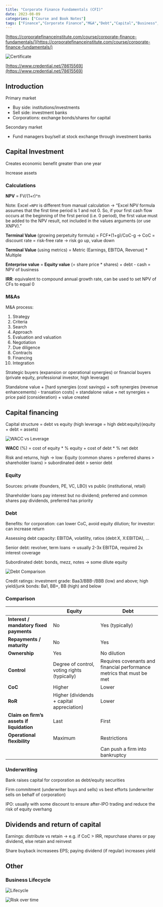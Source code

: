 ```yaml
---
title: "Corporate Finance Fundamentals (CFI)"
date: 2023-08-09
categories: ["Course and Book Notes"]
tags: ["Finance","Corporate Finance","M&A","Debt","Capital","Business","CFI"]
---
```

[https://corporatefinanceinstitute.com/course/corporate-finance-fundamentals/](https://corporatefinanceinstitute.com/course/corporate-finance-fundamentals/)

![Certificate](/images/old/cfi-cff-cert.jpg)

[https://www.credential.net/78615569](https://www.credential.net/78615569)

## Introduction

Primary market
- Buy side: institutions/investments
- Sell side: investment banks
- Corporations: exchange bonds/shares for capital

Secondary market
- Fund managers buy/sell at stock exchange through investment banks

## Capital Investment

Creates economic benefit greater than one year

Increase assets

### Calculations

**NPV** = FV/(1+r)^n

Note: Excel `=NPV` is different from manual calculation → “Excel NPV formula assumes that the first time period is 1 and not 0. So, if your first cash flow occurs at the beginning of the first period (i.e. 0 period), the first value must be added to the NPV result, not included in the values arguments (or use XNPV).”

**Terminal Value** (growing perpetuity formula) = FCF*(1+g)/CoC-g → CoC = discount rate = risk-free rate → risk go up, value down

**Terminal Value** (using metrics) = Metric (Earnings, EBITDA, Revenue) * Multiple

**Enterprise value** = **Equity value** (= share price * shares) + debt - cash = NPV of business

**IRR**: equivalent to compound annual growth rate, can be used to set NPV of CFs to equal 0

### M&As

M&A process:

1. Strategy
2. Criteria
3. Search
4. Approach
5. Evaluation and valuation
6. Negotiation
7. Due diligence
8. Contracts
9. Financing
10. Integration

Strategic buyers (expansion or operational synergies) or financial buyers (private equity, professional investor, high leverage)

Standalone value + [hard synergies (cost savings) + soft synergies (revenue enhancements) - transation costs] = standalone value + net synergies = price paid (consideration) + value created

## Capital financing

Capital structure = debt vs equity (high leverage = high debt:equity)(equity + debt = assets)

![WACC vs Leverage](/images/old/cfi-cff.png)

**WACC** (%) = cost of equity * % equity + cost of debt *  % net debt

Risk and returns, high → low: Equity (common shares > preferred shares > shareholder loans) > subordinated debt > senior debt

### Equity

Sources: private (founders, PE, VC, LBO) vs public (institutional, retail)

Shareholder loans pay interest but no dividend; preferred and common shares pay dividends, preferred has priority

### Debt

Benefits: for corporation: can lower CoC, avoid equity dilution; for investor: can increase return

Assessing debt capacity: EBITDA, volatility, ratios (debt:X, X:EBITDA), …

Senior debt: revolver, term loans → usually 2-3x EBITDA, required 2x interest coverage

Subordinated debt: bonds, mezz, notes → some dilute equity

![Debt Comparison](/images/old/cfi-cff-1.png)

Credit ratings: investment grade: Baa3/BBB-/BBB (low) and above; high yield/junk bonds: Ba1, BB+, BB (high) and below

### Comparison

|  | Equity | Debt |
| --- | --- | --- |
| **Interest / mandatory fixed payments** | No | Yes (typically) |
| **Repayments / maturity** | No | Yes |
| **Ownership** | Yes | No dilution |
| **Control** | Degree of control, voting rights (typically) | Requires covenants and financial performance metrics that must be met |
| **CoC** | Higher | Lower |
| **RoR** | Higher (dividends + capital appreciation) | Lower |
| **Claim on firm’s assets if liquidation** | Last | First |
| **Operational flexibility** | Maximum | Restrictions |
|  |  | Can push a firm into bankruptcy |

### Underwriting

Bank raises capital for corporation as debt/equity securities

Firm commitment (underwriter buys and sells) vs best efforts (underwriter sells on behalf of corporation)

IPO: usually with some discount to ensure after-IPO trading and reduce the risk of equity overhang

## Dividends and return of capital

Earnings: distribute vs retain → e.g. if CoC > IRR, repurchase shares or pay dividend, else retain and reinvest

Share buyback increasees EPS; paying dividend (if regular) increases yield

## Other

### Business Lifecycle

![Lifecycle](/images/old/cfi-cff-2.png)

![Risk over time](/images/old/cfi-cff-3.png)